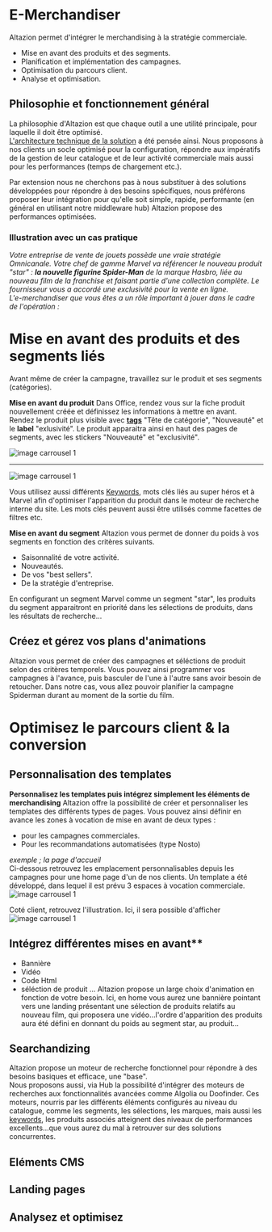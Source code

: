 # E-Merchandiser

Altazion permet d'intégrer le merchandising à la stratégie commerciale. 
- Mise en avant des produits et des segments.
- Planification et implémentation des campagnes.
- Optimisation du parcours client.
- Analyse et optimisation. 

## Philosophie et fonctionnement général
La philosophie d'Altazion est que chaque outil a une utilité principale, pour laquelle il doit être optimisé.  
[L'architecture technique de la solution](https://aide.altazion.com/fr-fr/guide/architecture.html) a été pensée ainsi. Nous proposons à nos clients un socle optimisé pour la configuration, répondre aux impératifs de la gestion de leur catalogue et de leur activité commerciale mais aussi pour les performances (temps de chargement etc.).

Par extension nous ne cherchons pas à nous substituer à des solutions développées pour répondre à des besoins spécifiques, nous préférons proposer leur intégration pour qu'elle soit simple, rapide, performante (en général en utilisant notre middleware hub)
Altazion propose des performances optimisées.

### Illustration avec un cas pratique 
_Votre entreprise de vente de jouets possède une vraie stratégie Omnicanale. Votre chef de gamme Marvel va référencer le nouveau produit "star" : **la nouvelle figurine Spider-Man** de la marque Hasbro, liée au nouveau film de la franchise et faisant partie d'une collection complète. Le fournisseur vous a accordé une exclusivité pour la vente en ligne.  
L'e-merchandiser que vous êtes a un rôle important à jouer dans le cadre de l'opération :_ 

# Mise en avant des produits et des segments liés
Avant même de créer la campagne, travaillez sur le produit et ses segments (catégories).

**Mise en avant du produit**
Dans Office, rendez vous sur la fiche produit nouvellement créée et définissez les informations à mettre en avant.
Rendez le produit plus visible avec [**tags**](https://aide.altazion.com/fr-fr/guide/referencer/tag-label.html) "Tête de catégorie", "Nouveauté" et le **label** "exlusivité".
Le produit apparaitra ainsi en haut des pages de segments, avec les stickers "Nouveauté" et "exclusivité".

![image carrousel 1](https://aide.altazion.com/fr-fr/ressources/fiche-metier/tags.jpg)
<!--
test
-->

---- 
![image carrousel 1](https://aide.altazion.com/fr-fr/ressources/fiche-metier/tags.jpg)
<!--
test
-->

Vous utilisez aussi différents [Keywords](https://aide.altazion.com/fr-fr/guide/referencer/Keywords.html), mots clés liés au super héros et à Marvel afin d'optimiser l'apparition du produit dans le moteur de recherche interne du site. Les mots clés peuvent aussi être utilisés comme facettes de filtres etc.


**Mise en avant du segment**
Altazion vous permet de donner du poids à vos segments en fonction des critères suivants.
- Saisonnalité de votre activité.
- Nouveautés.
- De vos "best sellers".
- De la stratégie d'entreprise. 

En configurant un segment Marvel comme un segment "star", les produits du segment apparaitront en priorité dans les sélections de produits, dans les résultats de recherche...

## Créez et gérez vos plans d'animations
Altazion vous permet de créer des campagnes et séléctions de produit selon des critères temporels.
Vous pouvez ainsi programmer vos campagnes à l'avance, puis basculer de l'une à l'autre sans avoir besoin de retoucher. 
Dans notre cas, vous allez pouvoir planifier la campagne Spiderman durant au moment de la sortie du film.


# Optimisez le parcours client & la conversion 

## Personnalisation des templates
**Personnalisez les templates puis intégrez simplement les éléments de merchandising**
Altazion offre la possibilité de créer et personnaliser les templates des différents types de pages.
Vous pouvez ainsi définir en avance les zones à vocation de mise en avant de deux types : 
- pour les campagnes commerciales.
- Pour les recommandations automatisées (type Nosto)

_exemple ; la page d'accueil_  
Ci-dessous retrouvez les emplacement personnalisables depuis les campagnes pour une home page d'un de nos clients.
Un template a été développé, dans lequel il est prévu 3 espaces à vocation commerciale. 
![image carrousel 1](https://aide.altazion.com/fr-fr/ressources/fiche-metier/campagne-office.jpg)

Coté client, retrouvez l'illustration. Ici, il sera possible d'afficher 
![image carrousel 1](https://aide.altazion.com/fr-fr/ressources/fiche-metier/home-zones.gif)

## Intégrez différentes mises en avant**
- Bannière
- Vidéo 
- Code Html
- séléction de produit
...
Altazion propose un large choix d'animation en fonction de votre besoin. 
Ici, en home vous aurez une bannière pointant vers une landing présentant une sélection de produits relatifs au nouveau film, qui proposera une vidéo...l'ordre d'apparition des produits aura été défini en donnant du poids au segment star, au produit...

## Searchandizing
 
Altazion propose un moteur de recherche fonctionnel pour répondre à des besoins basiques et efficace, une "base".  
Nous proposons aussi, via Hub la possibilité d'intégrer des moteurs de recherches aux fonctionnalités avancées comme Algolia ou Doofinder. 
Ces moteurs, nourris par les différents éléments configurés au niveau du catalogue, comme les segments, les sélections, les marques, mais aussi les [keywords](https://aide.altazion.com/fr-fr/guide/referencer/keywords.html), les produits associés atteignent des niveaux de performances excellents...que vous aurez du mal à retrouver sur des solutions concurrentes.

## Eléments CMS


## Landing pages


## Analysez et optimisez